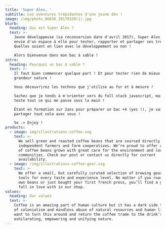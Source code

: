 ```yaml
---
title: 'Super Alex, '
subtitle: Les aventures trépidantes d'une jeune dév !
image: /img/photo_86836_20170320(1).jpg
blurb:
  heading: Qui est Super Alex ?
  text: >-
    Jeune développeuse (sa reconversion date d'avril 2017), Super Alex avait
    envie d'un espace à elle pour tester, rapporter et partager ses trouvailles.
    Quelles soient en lien avec le développement ou non ! 

    Alors bienvenue dans mon bac à sable !
intro:
  heading: Pourquoi un bac à sable ?
  text: >-
    Il faut bien commencer quelque part ! Et pour tester rien de mieux que le
    grandeur nature !  

    Vous découvrirez les technos que j'utilise au fur et à mesure !  

    Sachez que je tends à m'orienter vers du full stack javascript, mais que je
    teste tout ce qui me passe sous la main !   

    Étant en formation sur 2ans pour préparer un bac +4 (yes !), je vais pouvoir
    partager tout cela avec vous !  

    So -> Enjoy !
products:
  - image: img/illustrations-coffee.svg
    text: >-
      We sell green and roasted coffee beans that are sourced directly from
      independent farmers and farm cooperatives. We’re proud to offer a variety
      of coffee beans grown with great care for the environment and local
      communities. Check our post or contact us directly for current
      availability.
  - image: /img/illustrations-coffee-gear.svg
    text: >-
      We offer a small, but carefully curated selection of brewing gear and
      tools for every taste and experience level. No matter if you roast your
      own beans or just bought your first french press, you’ll find a gadget to
      fall in love with in our shop.
values:
  heading: Our values
  text: >-
    Coffee is an amazing part of human culture but it has a dark side too – one
    of colonialism and mindless abuse of natural resources and human lives. We
    want to turn this around and return the coffee trade to the drink’s
    exhilarating, empowering and unifying nature.
---
```


